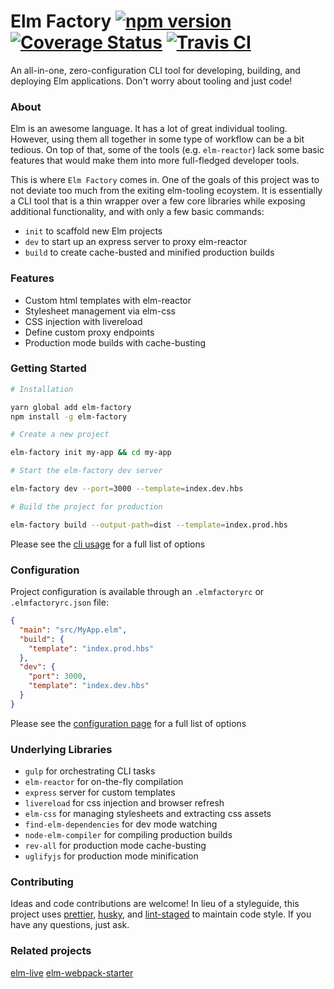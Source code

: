 # Elm Factory [![npm version](https://badge.fury.io/js/elm-factory.svg)](https://badge.fury.io/js/elm-factory) [![Coverage Status](https://coveralls.io/repos/github/farism/elm-factory/badge.svg?branch=specs)](https://coveralls.io/github/farism/elm-factory?branch=specs) [![Travis CI](https://api.travis-ci.org/farism/elm-factory.svg?branch=master)](https://travis-ci.org/farism/elm-factory)

An all-in-one, zero-configuration CLI tool for developing, building, and deploying Elm applications. Don't worry about tooling and just code!

### About

Elm is an awesome language. It has a lot of great individual tooling. However, using them all together in some type of workflow can be a bit tedious. On top of that, some of the tools (e.g. `elm-reactor`) lack some basic features that would make them into more full-fledged developer tools.

This is where `Elm Factory` comes in. One of the goals of this project was to not deviate too much from the exiting elm-tooling ecoystem. It is essentially a CLI tool that is a thin wrapper over a few core libraries while exposing additional functionality, and with only a few basic commands:

- `init` to scaffold new Elm projects
- `dev` to start up an express server to proxy elm-reactor
- `build` to create cache-busted and minified production builds

### Features
- Custom html templates with elm-reactor
- Stylesheet management via elm-css
- CSS injection with livereload
- Define custom proxy endpoints
- Production mode builds with cache-busting

### Getting Started

```sh
# Installation

yarn global add elm-factory
npm install -g elm-factory

# Create a new project

elm-factory init my-app && cd my-app

# Start the elm-factory dev server

elm-factory dev --port=3000 --template=index.dev.hbs

# Build the project for production

elm-factory build --output-path=dist --template=index.prod.hbs

```

Please see the [cli usage](https://github.com/farism/elm-factory/blob/master/guides/cli-usage.md) for a full list of options


### Configuration

Project configuration is available through an `.elmfactoryrc` or `.elmfactoryrc.json` file:
```json
{
  "main": "src/MyApp.elm",
  "build": {
    "template": "index.prod.hbs"
  },
  "dev": {
    "port": 3000,
    "template": "index.dev.hbs"
  }
}
```

Please see the [configuration page](https://github.com/farism/elm-factory/blob/master/guides/configuration.md) for a full list of options

### Underlying Libraries

- `gulp` for orchestrating CLI tasks
- `elm-reactor` for on-the-fly compilation
- `express` server for custom templates
- `livereload` for css injection and browser refresh
- `elm-css` for managing stylesheets and extracting css assets
- `find-elm-dependencies` for dev mode watching
- `node-elm-compiler` for compiling production builds
- `rev-all` for production mode cache-busting
- `uglifyjs` for production mode minification

### Contributing

Ideas and code contributions are welcome! In lieu of a styleguide, this project uses [prettier](https://github.com/prettier/prettier), [husky](https://github.com/typicode/husky), and [lint-staged](https://github.com/okonet/lint-staged) to maintain code style. If you have any questions, just ask.

### Related projects
[elm-live](https://github.com/tomekwi/elm-live)
[elm-webpack-starter](https://github.com/jiwhiz/elm-bootstrap-webpack-starter)
